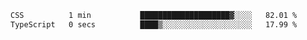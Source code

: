 
<!--START_SECTION:waka-->

```txt
CSS          1 min           ████████████████████▓░░░░   82.01 %
TypeScript   0 secs          ████▒░░░░░░░░░░░░░░░░░░░░   17.99 %
```

<!--END_SECTION:waka-->

<!--unk0e-ctrlmd-blitzh-Klöggr-->
